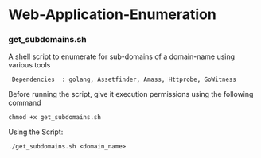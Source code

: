 # Web-Application-Enumeration

### get_subdomains.sh

A shell script to enumerate for sub-domains of a domain-name using various tools

     Dependencies  : golang, Assetfinder, Amass, Httprobe, GoWitness
                        
Before running the script, give it execution permissions using the following command

    chmod +x get_subdomains.sh

Using the Script:

    ./get_subdomains.sh <domain_name>
